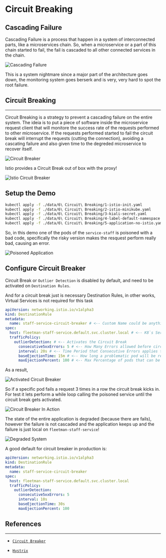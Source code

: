 # Circuit Breaking

## Cascading Failure

Cascading Failure is a process that happen in a system of interconnected parts, like a microservices chain. So, when a microservice or a part of this chain started to fail, the fail is cascaded to all other connected services in the chain.

![Cascading Failure](./artifacts/09-CascadingFailure.png)

This is a system nightmare since a major part of the architecture goes down, the monitoring system goes berserk and is very, very hard to spot the root failure.

## Circuit Breaking
---

Circuit Breaking is a strategy to prevent a cascading failure on the entire system. The ideia is to put a piece of software inside the microservice request client that will monitore the success rate of the requests performed to other microservice. If the requests performed started to fail the circuit break will interrupt the requests (cutting the connection), avoiding a cascating failure and also given time to the degreded microservice to recover itself.

![Circuit Breaker](./artifacts/09-CircuitBreak.png)

Istio provides a Circuit Break out of box with the proxy! 

![Istio Circuit Breaker](./artifacts/09-IstioCircuitBreak.png)

## Setup the Demo
```bash
kubectl apply -f ./data/6\ Circuit\ Breaking/1-istio-init.yaml
kubectl apply -f ./data/6\ Circuit\ Breaking/2-istio-minikube.yaml 
kubectl apply -f ./data/6\ Circuit\ Breaking/3-kiali-secret.yaml
kubectl apply -f ./data/6\ Circuit\ Breaking/4-label-default-namespace.yaml
kubectl apply -f ./data/6\ Circuit\ Breaking/5-application-no-istio.yaml
```

So, in this demo one of the pods of the `service-staff` is poisoned with a bad code, specifically the risky version makes the resquest perform really bad, causing an error.

![Poisoned Application](./artifacts/09-PoisonedApplication.png)

## Configure Circuit Breaker

Circuit Break or `Outlier Detection` is disabled by default, and need to be activated on `Destination Rules`.

And for a circuit break just is necessary Destination Rules, in other works, Virtual Services is not required for this task

```yaml
apiVersion: networking.istio.io/v1alpha3
kind: DestinationRule
metadata:
  name: staff-service-circuit-breaker # <-- Custom Name could be anything
spec:
  host: fleetman-staff-service.default.svc.cluster.local # <-- K8`s Service
  trafficPolicy:
    outlierDetection: # <-- Activates the Circuit Break
      consecutive5xxErrors: 5 # <-- How Many Errors allowed before circuit breaks triggers
      interval: 20s # <-- Time Period that Consecutive Errors applies to
      baseEjectionTime: 15m # <-- How long a problematic pod will be removed from loadbalancer
      maxEjectionPercent: 100 # <-- Max Percentage of pods that can be ejected from the loadbalancer

``` 

As a result,

![Activated Circuit Breaker](./artifacts/09-ActivatedCircuitBreakers.png)

So if a specific pod fails a request 3 times in a row the circuit break kicks in. For test it lets perform a while loop calling the poisoned service until the circuit break gets activated.

![Circuit Breaker In Action](./artifacts/09-CircuitBreakInAction.gif)

The state of the entire application is degraded (because there are fails), however the failure is not cascaded and the application keeps up and the failure is just local on `fleetman-staff-service`! 

![Degraded System](./artifacts/09-SystemDegraded.png)

A good default for circuit breaker in production is:

```yaml
apiVersion: networking.istio.io/v1alpha3
kind: DestinationRule
metadata:
  name: staff-service-circuit-breaker
spec:
  host: fleetman-staff-service.default.svc.cluster.local 
  trafficPolicy:
    outlierDetection:
      consecutive5xxErrors: 5 
      interval: 10s
      baseEjectionTime: 30s
      maxEjectionPercent: 100 
```

## References
---

- [`Circuit Breaker`](https://www.martinfowler.com/bliki/CircuitBreaker.html)

- [`Hystrix`](https://www.martinfowler.com/bliki/CircuitBreaker.html)